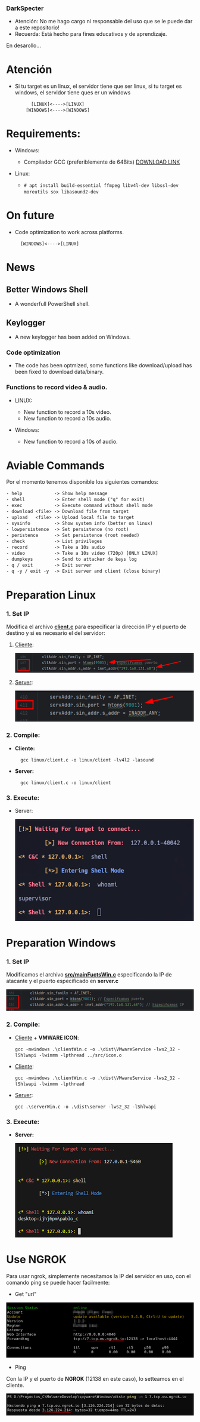 ### DarkSpecter

- Atención: No me hago cargo ni responsable del uso que se le puede dar a este repositorio!
- Recuerda: Está hecho para fines educativos y de aprendizaje.


En desarollo...

# Atención
- Si tu target es un linux, el servidor tiene que ser linux, si tu target es windows, el servidor tiene ques er un windows

            [LINUX]<---->[LINUX]
          [WINDOWS]<---->[WINDOWS]
          
# Requirements:
  - Windows:
      - Compilador GCC (preferiblemente de 64Bits) [DOWNLOAD LINK](https://github.com/brechtsanders/winlibs_mingw/releases/download/13.2.0mcf-16.0.6-11.0.1-ucrt-r2/winlibs-x86_64-mcf-seh-gcc-13.2.0-llvm-16.0.6-mingw-w64ucrt-11.0.1-r2.7z)

  - Linux: 
      - `# apt install build-essential ffmpeg libv4l-dev libssl-dev moreutils sox libasound2-dev`  


# On future
- Code optimization to work across platforms.

        [WINDOWS]<---->[LINUX]


# News

## Better Windows Shell

- A wonderfull PowerShell shell.


## Keylogger

- A new keylogger has been added on Windows.

### Code optimization

- The code has been optmized, some functions like download/upload has been fixed to download data/binary.

### Functions to record video & audio.

- LINUX: 
    - New function to record a 10s video. 
    - New function to record a 10s audio.

- Windows: 
    - New function to record a 10s of audio.


# Aviable Commands
Por el momento tenemos disponible los siguientes comandos:

    - help            -> Show help message
    - shell           -> Enter shell mode ("q" for exit)
    - exec            -> Execute command without shell mode
    - download <file> -> Download file from target
    - upload   <file> -> Upload local file to target
    - sysinfo         -> Show system info (better on linux)
    - lowpersistence  -> Set persistence (no root)
    - peristence      -> Set persistence (root needed)
    - check           -> List privileges
    - record          -> Take a 10s audio
    - video           -> Take a 10s video (720p) [ONLY LINUX]
    - dumpkeys        -> Send to attacker de keys log
    - q / exit        -> Exit server
    - q -y / exit -y  -> Exit server and client (close binary) 


# Preparation Linux

### 1. Set IP
Modifica el archivo **[client.c](Linux/client.c)** para especificar la dirección IP y el puerto de destino y si es necesario el del servidor:
   1. [Cliente](Linux/client.c):

      ![img.png](img/img.png)

   2. [Server](Linux/server.c):

      ![img.png](img/img_1.png)

### 2. Compile:

- **Cliente:**

        gcc linux/client.c -o linux/client -lv4l2 -lasound
- **Server:**

        gcc linux/client.c -o linux/client


### 3. Execute:

- Server:

    ![img_2.png](img/img_2.png)



# Preparation Windows

### 1. Set IP
Modificamos el archivo **[src/mainFuctsWin.c](src/mainFuctsWin.c)** especificando la IP de atacante y el puerto especificado en **server.c**

![img_3.png](img/img_3.png)


### 2. Compile:

- [Cliente](Windows/client.c) + **VMWARE ICON**:

      gcc -mwindows .\clientWin.c -o .\dist\VMwareService -lws2_32 -lShlwapi -lwinmm -lpthread ../src/icon.o
- [Cliente](Windows/client.c):

      gcc -mwindows .\clientWin.c -o .\dist\VMwareService -lws2_32 -lShlwapi -lwinmm -lpthread
- [Server](Windows/server.c):

      gcc .\serverWin.c -o .\dist\server -lws2_32 -lShlwapi


### 3. Execute:

- **Server:**

  ![img_4.png](img/img_4.png)


# Use NGROK

Para usar ngrok, simplemente necesitamos la IP del servidor en uso, con el comando ping se puede hacer facilmente:

- Get "url"

![img_5](img/img_5.png)

- Ping

Con la IP y el puerto de **NGROK** (12138 en este caso), lo setteamos en el cliente.

![img_6](img/img_6.png)